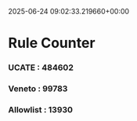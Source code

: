 2025-06-24 09:02:33.219660+00:00
# Rule Counter 
 ### UCATE : 484602

 ### Veneto : 99783

 ### Allowlist : 13930